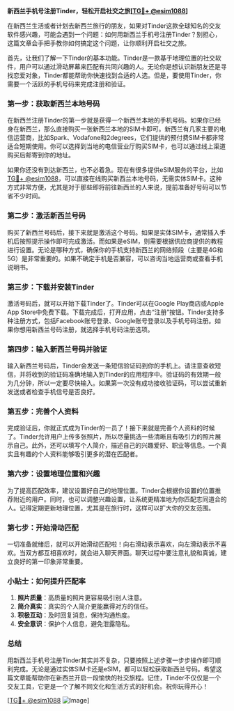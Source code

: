 **新西兰手机号注册Tinder，轻松开启社交之旅[[TG💪+ @esim1088](https://t.me/s/esim1088)]**

在新西兰生活或者计划去新西兰旅行的朋友，如果对Tinder这款全球知名的交友软件感兴趣，可能会遇到一个问题：如何用新西兰手机号注册Tinder？别担心，这篇文章会手把手教你如何搞定这个问题，让你顺利开启社交之旅。

首先，让我们了解一下Tinder的基本功能。Tinder是一款基于地理位置的社交软件，用户可以通过滑动屏幕来匹配有共同兴趣的人。无论你是想认识新朋友还是寻找恋爱对象，Tinder都能帮助你快速找到合适的人选。但是，要使用Tinder，你需要一个活跃的手机号码来完成注册和验证。

### **第一步：获取新西兰本地号码**

在新西兰注册Tinder的第一步就是获得一个新西兰本地的手机号码。如果你已经身在新西兰，那么直接购买一张新西兰本地的SIM卡即可。新西兰有几家主要的电信运营商，比如Spark、Vodafone和2degrees，它们提供的预付费SIM卡都非常适合短期使用。你可以选择到当地的电信营业厅购买SIM卡，也可以通过线上渠道购买后邮寄到你的地址。

如果你还没有到达新西兰，也不必着急。现在有很多提供eSIM服务的平台，比如[TG💪+ @esim1088](https://t.me/s/esim1088)，可以直接在线购买新西兰本地号码，无需实体SIM卡。这种方式非常方便，尤其是对于那些即将前往新西兰的人来说，提前准备好号码可以节省不少时间。

### **第二步：激活新西兰号码**

购买了新西兰号码后，接下来就是激活这个号码。如果是实体SIM卡，通常插入手机后按照提示操作即可完成激活。而如果是eSIM，则需要根据供应商提供的教程进行设置。无论是哪种方式，确保你的手机支持新西兰的网络频段（主要是4G和5G）是非常重要的。如果不确定手机是否兼容，可以咨询当地运营商或查看手机说明书。

### **第三步：下载并安装Tinder**

激活号码后，就可以开始下载Tinder了。Tinder可以在Google Play商店或Apple App Store中免费下载。下载完成后，打开应用，点击“注册”按钮。Tinder支持多种注册方式，包括Facebook账号登录、Google账号登录以及手机号码注册。如果你想用新西兰号码注册，就选择手机号码注册选项。

### **第四步：输入新西兰号码并验证**

输入新西兰号码后，Tinder会发送一条短信验证码到你的手机上。请注意查收短信，并将收到的验证码准确地输入到Tinder的应用程序中。验证码的有效期一般为几分钟，所以一定要尽快输入。如果第一次没有成功接收验证码，可以尝试重新发送或者检查手机信号是否良好。

### **第五步：完善个人资料**

完成验证后，你就正式成为Tinder的一员了！接下来就是完善个人资料的时候了。Tinder允许用户上传多张照片，所以尽量挑选一些清晰且有吸引力的照片展示自己。此外，还可以填写个人简介，描述自己的兴趣爱好、职业等信息。一个真实且有趣的个人资料能够吸引更多的潜在匹配者。

### **第六步：设置地理位置和兴趣**

为了提高匹配效率，建议设置好自己的地理位置。Tinder会根据你设置的位置推荐附近的用户。同时，也可以调整兴趣设置，让系统更精准地为你匹配志同道合的人。记得定期更新地理位置，尤其是在旅行时，这样可以扩大你的交友范围。

### **第七步：开始滑动匹配**

一切准备就绪后，就可以开始滑动匹配啦！向右滑动表示喜欢，向左滑动表示不喜欢。当双方都互相喜欢时，就会进入聊天界面。聊天过程中要注意礼貌和真诚，建立良好的第一印象非常重要。

### **小贴士：如何提升匹配率**

1. **照片质量**：高质量的照片更容易吸引别人注意。
2. **简介真实**：真实的个人简介更能赢得对方的信任。
3. **积极互动**：及时回复消息，保持沟通热度。
4. **安全意识**：保护个人信息，避免泄露隐私。

### **总结**

用新西兰手机号注册Tinder其实并不复杂，只要按照上述步骤一步步操作即可顺利完成。无论是通过实体SIM卡还是eSIM，都可以轻松获取新西兰号码。希望这篇文章能帮助你在新西兰开启一段愉快的社交旅程。记住，Tinder不仅仅是一个交友工具，它更是一个了解不同文化和生活方式的好机会。祝你玩得开心！

[[TG💪+ @esim1088](https://t.me/s/esim1088) ![Image](https://i.postimg.cc/4NQfJmqS/Snipaste-2025-05-13-00-14-12.png)]